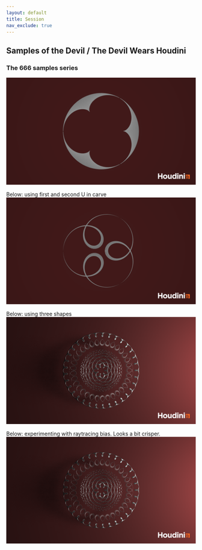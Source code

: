 ```yaml
---
layout: default
title: Session
nav_exclude: true
---
```



## Samples of the Devil / The Devil Wears Houdini
### The 666 samples series

![shape1](./shape1.png)   

 Below: using first and second U in carve
![shape2 - using first and second U in carve](./shape2.png)   

Below: using three shapes   
![talisman - using three shapes](./talisman.png)   


Below: experimenting with raytracing bias. Looks a bit crisper.
![talisman - experimenting with raytracing bias](./talisman_raytracingbias0.5.png)   
